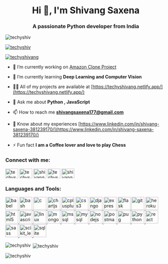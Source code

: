 <h1 align="center">Hi 👋, I'm Shivang Saxena</h1>
<h3 align="center">A passionate Python developer from India</h3>

<p align="left"> <img src="https://komarev.com/ghpvc/?username=techyshiv&label=Profile%20views&color=0e75b6&style=flat" alt="techyshiv" /> </p>

<p align="left"> <a href="https://github.com/ryo-ma/github-profile-trophy"><img src="https://github-profile-trophy.vercel.app/?username=techyshiv" alt="techyshiv" /></a> </p>

<p align="left"> <a href="https://twitter.com/techyshivang" target="blank"><img src="https://img.shields.io/twitter/follow/techyshivang?logo=twitter&style=for-the-badge" alt="techyshivang" /></a> </p>

- 🔭 I’m currently working on [Amazon Clone Project](https://github.com/techyshiv/Amazon_Clone_Backend)

- 🌱 I’m currently learning **Deep Learning and Computer Vision**

- 👨‍💻 All of my projects are available at [https://techyshivang.netlify.app/](https://techyshivang.netlify.app/)

- 💬 Ask me about **Python , JavaScript**

- 📫 How to reach me **shivangsaxena177@gmail.com**

- 📄 Know about my experiences [https://www.linkedin.com/in/shivang-saxena-381239170/](https://www.linkedin.com/in/shivang-saxena-381239170/)

- ⚡ Fun fact **I am a Coffee lover and love to play Chess**

<h3 align="left">Connect with me:</h3>
<p align="left">
<a href="https://dev.to/techyshiv" target="blank"><img align="center" src="https://cdn.jsdelivr.net/npm/simple-icons@3.0.1/icons/dev-dot-to.svg" alt="techyshiv" height="30" width="40" /></a>
<a href="https://twitter.com/techyshivang" target="blank"><img align="center" src="https://cdn.jsdelivr.net/npm/simple-icons@3.0.1/icons/twitter.svg" alt="techyshivang" height="30" width="40" /></a>
<a href="https://linkedin.com/in/shivang saxena" target="blank"><img align="center" src="https://cdn.jsdelivr.net/npm/simple-icons@3.0.1/icons/linkedin.svg" alt="shivang saxena" height="30" width="40" /></a>
<a href="https://instagram.com/techyshivang" target="blank"><img align="center" src="https://cdn.jsdelivr.net/npm/simple-icons@3.0.1/icons/instagram.svg" alt="techyshivang" height="30" width="40" /></a>
<a href="https://auth.geeksforgeeks.org/user/shivangsaxena2" target="blank"><img align="center" src="https://cdn.jsdelivr.net/npm/simple-icons@3.0.1/icons/geeksforgeeks.svg" alt="shivangsaxena2" height="30" width="40" /></a>
</p>

<h3 align="left">Languages and Tools:</h3>
<p align="left"> <a href="https://babeljs.io/" target="_blank"> <img src="https://www.vectorlogo.zone/logos/babeljs/babeljs-icon.svg" alt="babel" width="40" height="40"/> </a> <a href="https://www.gnu.org/software/bash/" target="_blank"> <img src="https://www.vectorlogo.zone/logos/gnu_bash/gnu_bash-icon.svg" alt="bash" width="40" height="40"/> </a> <a href="https://www.cprogramming.com/" target="_blank"> <img src="https://devicons.github.io/devicon/devicon.git/icons/c/c-original.svg" alt="c" width="40" height="40"/> </a> <a href="https://www.chartjs.org" target="_blank"> <img src="https://www.chartjs.org/media/logo-title.svg" alt="chartjs" width="40" height="40"/> </a> <a href="https://www.w3schools.com/cpp/" target="_blank"> <img src="https://devicons.github.io/devicon/devicon.git/icons/cplusplus/cplusplus-original.svg" alt="cplusplus" width="40" height="40"/> </a> <a href="https://www.w3schools.com/css/" target="_blank"> <img src="https://devicons.github.io/devicon/devicon.git/icons/css3/css3-original-wordmark.svg" alt="css3" width="40" height="40"/> </a> <a href="https://www.djangoproject.com/" target="_blank"> <img src="https://devicons.github.io/devicon/devicon.git/icons/django/django-original.svg" alt="django" width="40" height="40"/> </a> <a href="https://expressjs.com" target="_blank"> <img src="https://devicons.github.io/devicon/devicon.git/icons/express/express-original-wordmark.svg" alt="express" width="40" height="40"/> </a> <a href="https://flask.palletsprojects.com/" target="_blank"> <img src="https://www.vectorlogo.zone/logos/pocoo_flask/pocoo_flask-icon.svg" alt="flask" width="40" height="40"/> </a> <a href="https://git-scm.com/" target="_blank"> <img src="https://www.vectorlogo.zone/logos/git-scm/git-scm-icon.svg" alt="git" width="40" height="40"/> </a> <a href="https://heroku.com" target="_blank"> <img src="https://www.vectorlogo.zone/logos/heroku/heroku-icon.svg" alt="heroku" width="40" height="40"/> </a> <a href="https://www.w3.org/html/" target="_blank"> <img src="https://devicons.github.io/devicon/devicon.git/icons/html5/html5-original-wordmark.svg" alt="html5" width="40" height="40"/> </a> <a href="https://developer.mozilla.org/en-US/docs/Web/JavaScript" target="_blank"> <img src="https://devicons.github.io/devicon/devicon.git/icons/javascript/javascript-original.svg" alt="javascript" width="40" height="40"/> </a> <a href="https://www.linux.org/" target="_blank"> <img src="https://devicons.github.io/devicon/devicon.git/icons/linux/linux-original.svg" alt="linux" width="40" height="40"/> </a> <a href="https://www.mongodb.com/" target="_blank"> <img src="https://devicons.github.io/devicon/devicon.git/icons/mongodb/mongodb-original-wordmark.svg" alt="mongodb" width="40" height="40"/> </a> <a href="https://www.microsoft.com/en-us/sql-server" target="_blank"> <img src="https://cdn.worldvectorlogo.com/logos/microsoft-sql-server.svg" alt="mssql" width="40" height="40"/> </a> <a href="https://www.mysql.com/" target="_blank"> <img src="https://devicons.github.io/devicon/devicon.git/icons/mysql/mysql-original-wordmark.svg" alt="mysql" width="40" height="40"/> </a> <a href="https://nodejs.org" target="_blank"> <img src="https://devicons.github.io/devicon/devicon.git/icons/nodejs/nodejs-original-wordmark.svg" alt="nodejs" width="40" height="40"/> </a> <a href="https://postman.com" target="_blank"> <img src="https://www.vectorlogo.zone/logos/getpostman/getpostman-icon.svg" alt="postman" width="40" height="40"/> </a> <a href="https://pugjs.org" target="_blank"> <img src="https://cdn.worldvectorlogo.com/logos/pug.svg" alt="pug" width="40" height="40"/> </a> <a href="https://www.python.org" target="_blank"> <img src="https://devicons.github.io/devicon/devicon.git/icons/python/python-original.svg" alt="python" width="40" height="40"/> </a> <a href="https://reactjs.org/" target="_blank"> <img src="https://devicons.github.io/devicon/devicon.git/icons/react/react-original-wordmark.svg" alt="react" width="40" height="40"/> </a> <a href="https://sass-lang.com" target="_blank"> <img src="https://devicons.github.io/devicon/devicon.git/icons/sass/sass-original.svg" alt="sass" width="40" height="40"/> </a> <a href="https://scikit-learn.org/" target="_blank"> <img src="https://upload.wikimedia.org/wikipedia/commons/0/05/Scikit_learn_logo_small.svg" alt="scikit_learn" width="40" height="40"/> </a> <a href="https://www.sqlite.org/" target="_blank"> <img src="https://www.vectorlogo.zone/logos/sqlite/sqlite-icon.svg" alt="sqlite" width="40" height="40"/> </a> </p>

<p><img align="left" src="https://github-readme-stats.vercel.app/api/top-langs?username=techyshiv&show_icons=true&locale=en&layout=compact" alt="techyshiv" /></p>

<p>&nbsp;<img align="center" src="https://github-readme-stats.vercel.app/api?username=techyshiv&show_icons=true&locale=en" alt="techyshiv" /></p>

<p><img align="center" src="https://github-readme-streak-stats.herokuapp.com/?user=techyshiv&" alt="techyshiv" /></p>
